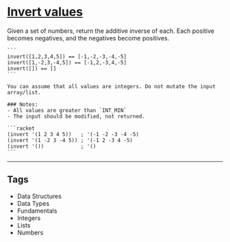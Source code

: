 # [Invert values](https://www.codewars.com/kata/5899dc03bc95b1bf1b0000ad)

Given a set of numbers, return the additive inverse of each. Each positive becomes negatives, and the negatives become positives.

````if-not:racket
```
invert([1,2,3,4,5]) == [-1,-2,-3,-4,-5]
invert([1,-2,3,-4,5]) == [-1,2,-3,4,-5]
invert([]) == []
```
````

```if:javascript,python,ruby,php,elixir
You can assume that all values are integers. Do not mutate the input array/list.
```

```if:c
### Notes:
- All values are greater than `INT_MIN`
- The input should be modified, not returned.
```

````if:racket
```racket
(invert '(1 2 3 4 5))   ; '(-1 -2 -3 -4 -5)
(invert '(1 -2 3 -4 5)) ; '(-1 2 -3 4 -5)
(invert '())            ; '()
```
````

---

## Tags

- Data Structures
- Data Types
- Fundamentals
- Integers
- Lists
- Numbers
